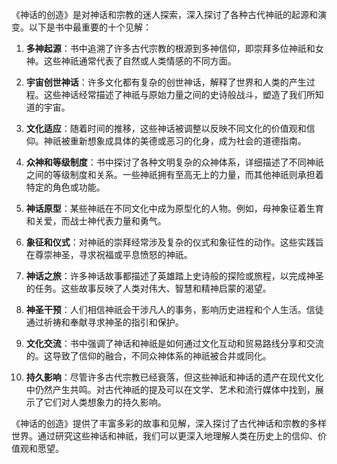 《神话的创造》是对神话和宗教的迷人探索，深入探讨了各种古代神祇的起源和演变。以下是书中最重要的十个见解：

1. **多神起源**：书中追溯了许多古代宗教的根源到多神信仰，即崇拜多位神祇和女神。这些神祇通常代表了自然或人类情感的不同方面。

2. **宇宙创世神话**：许多文化都有复杂的创世神话，解释了世界和人类的产生过程。这些神话经常描述了神祇与原始力量之间的史诗般战斗，塑造了我们所知道的宇宙。

3. **文化适应**：随着时间的推移，这些神话被调整以反映不同文化的价值观和信仰。神祇被重新想象成具体的美德或恶习的化身，成为社会的道德指南。

4. **众神和等级制度**：书中探讨了各种文明复杂的众神体系，详细描述了不同神祇之间的等级制度和关系。一些神祇拥有至高无上的力量，而其他神祇则承担着特定的角色或功能。

5. **神话原型**：某些神祇在不同文化中成为原型化的人物。例如，母神象征着生育和关爱，而战士神代表力量和勇气。

6. **象征和仪式**：对神祇的崇拜经常涉及复杂的仪式和象征性的动作。这些实践旨在尊崇神圣，寻求祝福或平息愤怒的神祇。

7. **神话之旅**：许多神话故事都描述了英雄踏上史诗般的探险或旅程，以完成神圣的任务。这些故事反映了人类对伟大、智慧和精神启蒙的渴望。

8. **神圣干预**：人们相信神祇会干涉凡人的事务，影响历史进程和个人生活。信徒通过祈祷和奉献寻求神圣的指引和保护。

9. **文化交流**：书中强调了神话和神祇是如何通过文化互动和贸易路线分享和交流的。这导致了信仰的融合，不同众神体系的神祇被合并或同化。

10. **持久影响**：尽管许多古代宗教已经衰落，但这些神祇和神话的遗产在现代文化中仍然产生共鸣。对古代神祇的提及可以在文学、艺术和流行媒体中找到，展示了它们对人类想象力的持久影响。

《神话的创造》提供了丰富多彩的故事和见解，深入探讨了古代神话和宗教的多样世界。通过研究这些神话和神祇，我们可以更深入地理解人类在历史上的信仰、价值观和愿望。